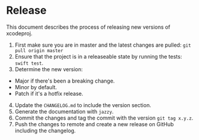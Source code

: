 # Release

This document describes the process of releasing new versions of xcodeproj.

1.  First make sure you are in master and the latest changes are pulled: `git pull origin master`
2.  Ensure that the project is in a releaseable state by running the tests: `swift test`.
3.  Determine the new version:

- Major if there's been a breaking change.
- Minor by default.
- Patch if it's a hotfix release.

4.  Update the `CHANGELOG.md` to include the version section.
5.  Generate the documentation with `jazzy`.
6.  Commit the changes and tag the commit with the version `git tag x.y.z`.
7.  Push the changes to remote and create a new release on GitHub including the changelog.
